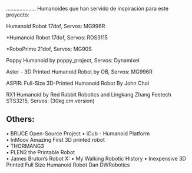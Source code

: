 ....................
Humanoides que han servido de inspiración para este proyecto:

 Humanoid Robot 17dof, Servos: MG996R

*Humanoid Robot 17dof, Servos: RDS3115

*RoboPrime 21dof, Servos: MG90S

Poppy Humanoid by poppy_project, Servos: Dynamixel

Aster - 3D Printed Humanoid Robot by OB, Servos: MG996R

ASPIR: Full-Size 3D-Printed Humanoid Robot By John Choi

RX1 Humanoid by Red Rabbit Robotics and Lingkang Zhang Feetech STS3215, Servos: (30kg.cm version)


## Others:

• BRUCE Open-Source Project 
• iCub - Humanoid Platform  
• InMoov Amazing First 3D printed robot  
• THORMANG3  
• PLEN2 the Printable Robot  
• James Bruton’s Robot X:    • My Walking Robotic History
• Inexpensive 3D Printed Full Size Humanoid Robot Dan DWRobotics

